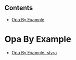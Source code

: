 <!-- START doctoc generated TOC please keep comment here to allow auto update -->
<!-- DON'T EDIT THIS SECTION, INSTEAD RE-RUN doctoc TO UPDATE -->
## Contents

- [Opa By Example](#opa-by-example)

<!-- END doctoc generated TOC please keep comment here to allow auto update -->

# Opa By Example

- [Opa By Example: styra](https://academy.styra.com/courses/take/opa-by-example/texts/38178818-hands-on-exercise-1-warm-up)
